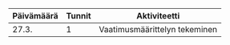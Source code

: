 Päivämäärä | Tunnit | Aktiviteetti
---------- | ------ | ------------
27.3. | 1 | Vaatimusmäärittelyn tekeminen
